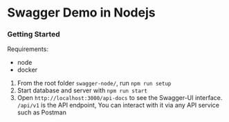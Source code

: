 # Swagger Demo in Nodejs

### Getting Started

Requirements:
  - node
  - docker

1. From the root folder `swagger-node/`, run `npm run setup`
2. Start database and server with `npm run start`
3. Open `http://localhost:3000/api-docs` to see the Swagger-UI interface. `/api/v1` is the API endpoint, You can interact with it via any API service such as Postman
